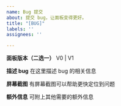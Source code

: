 ```yaml
---
name: Bug 提交
about: 提交 bug，让面板变得更好。
title: "[BUG]"
labels: ''
assignees: ''

---
```


**面板版本（二选一）**
V0 | V1

**描述 bug**
在这里描述 bug 的相关信息

**屏幕截图**
有屏幕截图可以帮助更快定位到问题


**额外信息**
可附上其他需要的额外信息
